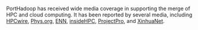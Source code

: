 PortHadoop has received wide media coverage in supporting the merge of HPC and cloud computing. It has been reported by several media, including [HPCwire](https://www.hpcwire.com/off-the-wire/chameleon-speeds-development-portable-hadoop-reader-parallel-file-systems/), [Phys.org](https://phys.org/news/2017-05-stormy-cloud-chameleon.html), [ENN](https://www.enn.com/articles/51225), [insideHPC](https://insidehpc.com/2017/05/podcast-porthadoop-speeds-data-movement-science/), [ProjectPro](https://www.projectpro.io/article/recap-of-hadoop-news-for-may-2017/351), and [XinhuaNet](http://www.xinhuanet.com/english/2017-06/19/c_136375560.htm).
